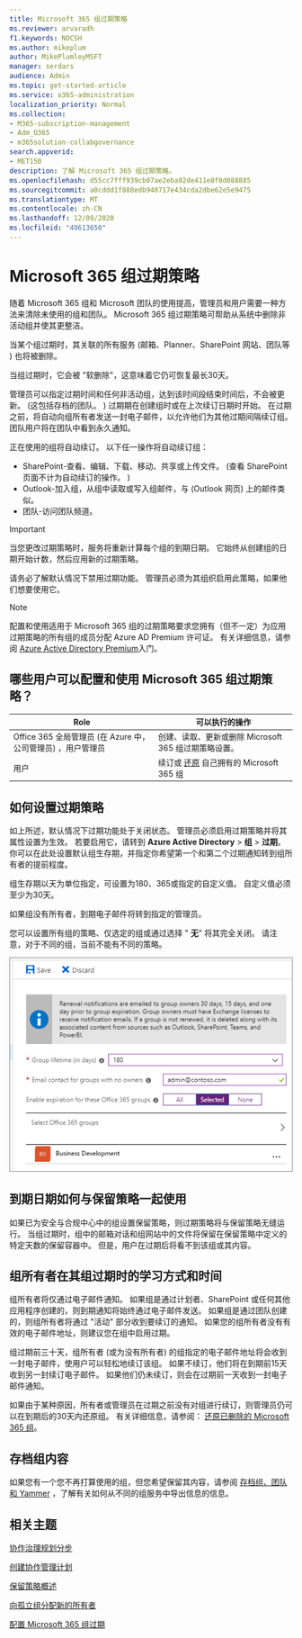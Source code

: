 ```yaml
---
title: Microsoft 365 组过期策略
ms.reviewer: arvaradh
f1.keywords: NOCSH
ms.author: mikeplum
author: MikePlumleyMSFT
manager: serdars
audience: Admin
ms.topic: get-started-article
ms.service: o365-administration
localization_priority: Normal
ms.collection:
- M365-subscription-management
- Adm_O365
- m365solution-collabgovernance
search.appverid:
- MET150
description: 了解 Microsoft 365 组过期策略。
ms.openlocfilehash: d55cc7fff939cb07ae2eba92de411e8f0d088885
ms.sourcegitcommit: a0cddd1f888edb940717e434cda2dbe62e5e9475
ms.translationtype: MT
ms.contentlocale: zh-CN
ms.lasthandoff: 12/09/2020
ms.locfileid: "49613650"
---
```

# <a name="microsoft-365-group-expiration-policy"></a>Microsoft 365 组过期策略

随着 Microsoft 365 组和 Microsoft 团队的使用提高，管理员和用户需要一种方法来清除未使用的组和团队。 Microsoft 365 组过期策略可帮助从系统中删除非活动组并使其更整洁。

当某个组过期时，其关联的所有服务 (邮箱、Planner、SharePoint 网站、团队等 ) 也将被删除。

当组过期时，它会被 "软删除"，这意味着它仍可恢复最长30天。

管理员可以指定过期时间和任何非活动组，达到该时间段结束时间后，不会被更新。  (这包括存档的团队。 ) 过期期在创建组时或在上次续订日期时开始。 在过期之前，将自动向组所有者发送一封电子邮件，以允许他们为其他过期间隔续订组。 团队用户将在团队中看到永久通知。

正在使用的组将自动续订。 以下任一操作将自动续订组：
- SharePoint-查看、编辑、下载、移动、共享或上传文件。  (查看 SharePoint 页面不计为自动续订的操作。 ) 
- Outlook-加入组，从组中读取或写入组邮件，与 (Outlook 网页) 上的邮件类似。
- 团队-访问团队频道。

> [!IMPORTANT]
> 当您更改过期策略时，服务将重新计算每个组的到期日期。 它始终从创建组的日期开始计数，然后应用新的过期策略。

请务必了解默认情况下禁用过期功能。 管理员必须为其组织启用此策略，如果他们想要使用它。

> [!NOTE]
> 配置和使用适用于 Microsoft 365 组的过期策略要求您拥有（但不一定）为应用过期策略的所有组的成员分配 Azure AD Premium 许可证。 有关详细信息，请参阅 [Azure Active Directory Premium](https://docs.microsoft.com/azure/active-directory/active-directory-get-started-premium)入门。

## <a name="who-can-configure-and-use-the-microsoft-365-groups-expiration-policy"></a>哪些用户可以配置和使用 Microsoft 365 组过期策略？

|Role|可以执行的操作|
|---------|---------|
|Office 365 全局管理员 (在 Azure 中，公司管理员) ，用户管理员|创建、读取、更新或删除 Microsoft 365 组过期策略设置。|
|用户|续订或 [还原](https://docs.microsoft.com/azure/active-directory/users-groups-roles/groups-restore-deleted) 自己拥有的 Microsoft 365 组|

## <a name="how-to-set-the-expiration-policy"></a>如何设置过期策略

如上所述，默认情况下过期功能处于关闭状态。 管理员必须启用过期策略并将其属性设置为生效。 若要启用它，请转到 **Azure Active Directory**  >  **组**  >  **过期**。 你可以在此处设置默认组生存期，并指定你希望第一个和第二个过期通知转到组所有者的提前程度。

组生存期以天为单位指定，可设置为180、365或指定的自定义值。 自定义值必须至少为30天。

如果组没有所有者，到期电子邮件将转到指定的管理员。

您可以设置所有组的策略、仅选定的组或通过选择 " **无**" 将其完全关闭。 请注意，对于不同的组，当前不能有不同的策略。

![Azure Active Directory 中的组过期设置的屏幕截图](../media/azure-groups-expiration-settings.png)

## <a name="how-expiry-works-with-the-retention-policy"></a>到期日期如何与保留策略一起使用

如果已为安全与合规中心中的组设置保留策略，则过期策略将与保留策略无缝运行。 当组过期时，组中的邮箱对话和组网站中的文件将保留在保留策略中定义的特定天数的保留容器中。 但是，用户在过期后将看不到该组或其内容。

## <a name="how-and-when-a-group-owner-learns-if-their-groups-are-going-to-expire"></a>组所有者在其组过期时的学习方式和时间

组所有者将仅通过电子邮件通知。 如果组是通过计划者、SharePoint 或任何其他应用程序创建的，则到期通知将始终通过电子邮件发送。 如果组是通过团队创建的，则组所有者将通过 "活动" 部分收到要续订的通知。 如果您的组所有者没有有效的电子邮件地址，则建议您在组中启用过期。

组过期前三十天，组所有者 (或为没有所有者) 的组指定的电子邮件地址将会收到一封电子邮件，使用户可以轻松地续订该组。 如果不续订，他们将在到期前15天收到另一封续订电子邮件。 如果他们仍未续订，则会在过期前一天收到一封电子邮件通知。

如果由于某种原因，所有者或管理员在过期之前没有对组进行续订，则管理员仍可以在到期后的30天内还原组。 有关详细信息，请参阅： [还原已删除的 Microsoft 365 组](https://support.office.com/article/restore-a-deleted-office-365-group-b7c66b59-657a-4e1a-8aa0-8163b1f4eb54)。

## <a name="archiving-group-contents"></a>存档组内容

如果您有一个您不再打算使用的组，但您希望保留其内容，请参阅 [存档组、团队和 Yammer](end-life-cycle-groups-teams-sites-yammer.md) ，了解有关如何从不同的组服务中导出信息的信息。

## <a name="related-topics"></a>相关主题

[协作治理规划分步](collaboration-governance-overview.md#collaboration-governance-planning-step-by-step)

[创建协作管理计划](collaboration-governance-first.md)

[保留策略概述](https://support.office.com/article/5e377752-700d-4870-9b6d-12bfc12d2423)

[向孤立组分配新的所有者](https://support.office.com/article/86bb3db6-8857-45d1-95c8-f6d540e45732)

[配置 Microsoft 365 组过期](https://docs.microsoft.com/azure/active-directory/active-directory-groups-lifecycle-azure-portal)
